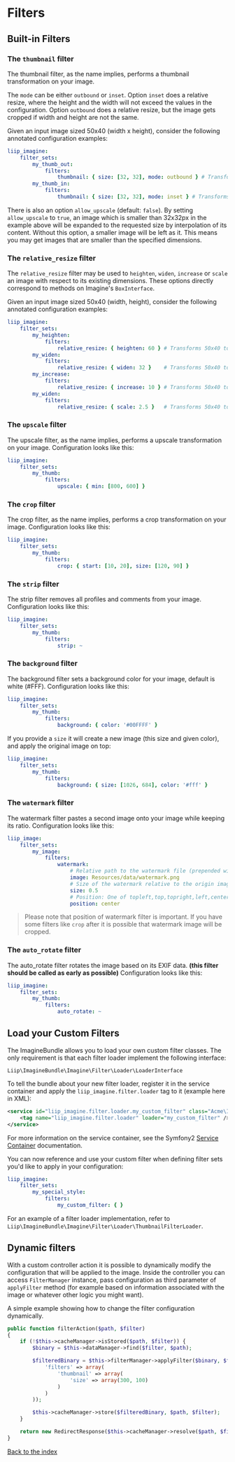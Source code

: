 # Filters

## Built-in Filters

### The `thumbnail` filter

The thumbnail filter, as the name implies, performs a thumbnail transformation
on your image.

The `mode` can be either `outbound` or `inset`.
Option `inset` does a relative resize, where the height and the width will not exceed the values in the configuration.
Option `outbound` does a relative resize, but the image gets cropped if width and height are not the same.

Given an input image sized 50x40 (width x height), consider the following
annotated configuration examples:

``` yaml
liip_imagine:
    filter_sets:
        my_thumb_out:
            filters:
                thumbnail: { size: [32, 32], mode: outbound } # Transforms 50x40 to 32x32, while cropping the width
        my_thumb_in:
            filters:
                thumbnail: { size: [32, 32], mode: inset } # Transforms 50x40 to 32x26, no cropping
```

There is also an option `allow_upscale` (default: `false`).
By setting `allow_upscale` to `true`, an image which is smaller than 32x32px in the example above will be expanded to the requested size by interpolation of its content.
Without this option, a smaller image will be left as it. This means you may get images that are smaller than the specified dimensions.

### The `relative_resize` filter

The `relative_resize` filter may be used to `heighten`, `widen`, `increase` or
`scale` an image with respect to its existing dimensions. These options directly
correspond to methods on Imagine's `BoxInterface`.

Given an input image sized 50x40 (width, height), consider the following
annotated configuration examples:

``` yaml
liip_imagine:
    filter_sets:
        my_heighten:
            filters:
                relative_resize: { heighten: 60 } # Transforms 50x40 to 75x60
        my_widen:
            filters:
                relative_resize: { widen: 32 }    # Transforms 50x40 to 32x26
        my_increase:
            filters:
                relative_resize: { increase: 10 } # Transforms 50x40 to 60x50
        my_widen:
            filters:
                relative_resize: { scale: 2.5 }   # Transforms 50x40 to 125x100
```

### The `upscale` filter

The upscale filter, as the name implies, performs a upscale transformation
on your image. Configuration looks like this:

``` yaml
liip_imagine:
    filter_sets:
        my_thumb:
            filters:
                upscale: { min: [800, 600] }
```

### The `crop` filter

The crop filter, as the name implies, performs a crop transformation
on your image. Configuration looks like this:

``` yaml
liip_imagine:
    filter_sets:
        my_thumb:
            filters:
                crop: { start: [10, 20], size: [120, 90] }
```

### The `strip` filter

The strip filter removes all profiles and comments from your image.
Configuration looks like this:

``` yaml
liip_imagine:
    filter_sets:
        my_thumb:
            filters:
                strip: ~
```

### The `background` filter

The background filter sets a background color for your image, default is white (#FFF).
Configuration looks like this:

``` yaml
liip_imagine:
    filter_sets:
        my_thumb:
            filters:
                background: { color: '#00FFFF' }
```

If you provide a `size` it will create a new image (this size and given color), and apply the original image on top:

``` yaml
liip_imagine:
    filter_sets:
        my_thumb:
            filters:
                background: { size: [1026, 684], color: '#fff' }
```

### The `watermark` filter

The watermark filter pastes a second image onto your image while keeping its ratio.
Configuration looks like this:

``` yaml
liip_image:
    filter_sets:
        my_image:
            filters:
                watermark:
                    # Relative path to the watermark file (prepended with "%kernel.root_dir%/")
                    image: Resources/data/watermark.png
                    # Size of the watermark relative to the origin images size
                    size: 0.5
                    # Position: One of topleft,top,topright,left,center,right,bottomleft,bottom,bottomright
                    position: center
```
> Please note that position of watermark filter is important. If you have some filters like `crop` after it is possible
> that watermark image will be cropped.

### The `auto_rotate` filter

The auto_rotate filter rotates the image based on its EXIF data. **(this filter should be called as early as possible)**
Configuration looks like this:

``` yaml
liip_imagine:
    filter_sets:
        my_thumb:
            filters:
                auto_rotate: ~
```
## Load your Custom Filters

The ImagineBundle allows you to load your own custom filter classes. The only
requirement is that each filter loader implement the following interface:

    Liip\ImagineBundle\Imagine\Filter\Loader\LoaderInterface

To tell the bundle about your new filter loader, register it in the service
container and apply the `liip_imagine.filter.loader` tag to it (example here in XML):

``` xml
<service id="liip_imagine.filter.loader.my_custom_filter" class="Acme\ImagineBundle\Imagine\Filter\Loader\MyCustomFilterLoader">
    <tag name="liip_imagine.filter.loader" loader="my_custom_filter" />
</service>
```

For more information on the service container, see the Symfony2
[Service Container](http://symfony.com/doc/current/book/service_container.html) documentation.

You can now reference and use your custom filter when defining filter sets you'd
like to apply in your configuration:

``` yaml
liip_imagine:
    filter_sets:
        my_special_style:
            filters:
                my_custom_filter: { }
```

For an example of a filter loader implementation, refer to
`Liip\ImagineBundle\Imagine\Filter\Loader\ThumbnailFilterLoader`.

## Dynamic filters

With a custom controller action it is possible to dynamically modify the configuration that will
be applied to the image. Inside the controller you can access ``FilterManager``
instance, pass configuration as third parameter of `applyFilter` method (for example based on information
associated with the image or whatever other logic you might want).

A simple example showing how to change the filter configuration dynamically.

``` php
public function filterAction($path, $filter)
{
    if (!$this->cacheManager->isStored($path, $filter)) {
        $binary = $this->dataManager->find($filter, $path);

        $filteredBinary = $this->filterManager->applyFilter($binary, $filter, array(
            'filters' => array(
                'thumbnail' => array(
                    'size' => array(300, 100)
                )
            )
        ));

        $this->cacheManager->store($filteredBinary, $path, $filter);
    }

    return new RedirectResponse($this->cacheManager->resolve($path, $filter), 301);
}
```

[Back to the index](index.md)
